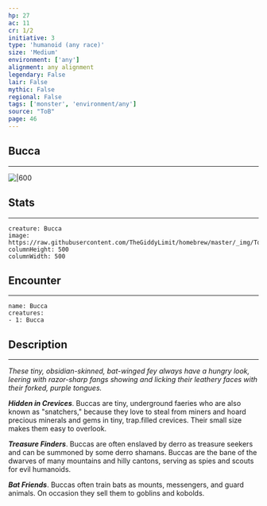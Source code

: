 ```yaml
---
hp: 27
ac: 11
cr: 1/2
initiative: 3
type: 'humanoid (any race)'    
size: 'Medium'
environment: ['any']
alignment: any alignment
legendary: False
lair: False
mythic: False
regional: False
tags: ['monster', 'environment/any']
source: "ToB"
page: 46
---
```


## Bucca
---

![|600](https://raw.githubusercontent.com/TheGiddyLimit/homebrew/master/_img/ToB/Bucca.webp)

## Stats
---

```statblock
creature: Bucca
image: https://raw.githubusercontent.com/TheGiddyLimit/homebrew/master/_img/ToB/token/Bucca.png
columnHeight: 500
columnWidth: 500
```

## Encounter
---

```encounter-table
name: Bucca
creatures:
- 1: Bucca
```

## Description
---
_These tiny, obsidian-skinned, bat-winged fey always have a hungry look, leering with razor-sharp fangs showing and licking their leathery faces with their forked, purple tongues._

**_Hidden in Crevices_**. Buccas are tiny, underground faeries who are also known as "snatchers," because they love to steal from miners and hoard precious minerals and gems in tiny, trap.filled crevices. Their small size makes them easy to overlook.

**_Treasure Finders_**. Buccas are often enslaved by derro as treasure seekers and can be summoned by some derro shamans. Buccas are the bane of the dwarves of many mountains and hilly cantons, serving as spies and scouts for evil humanoids.

**_Bat Friends_**. Buccas often train bats as mounts, messengers, and guard animals. On occasion they sell them to goblins and kobolds.






